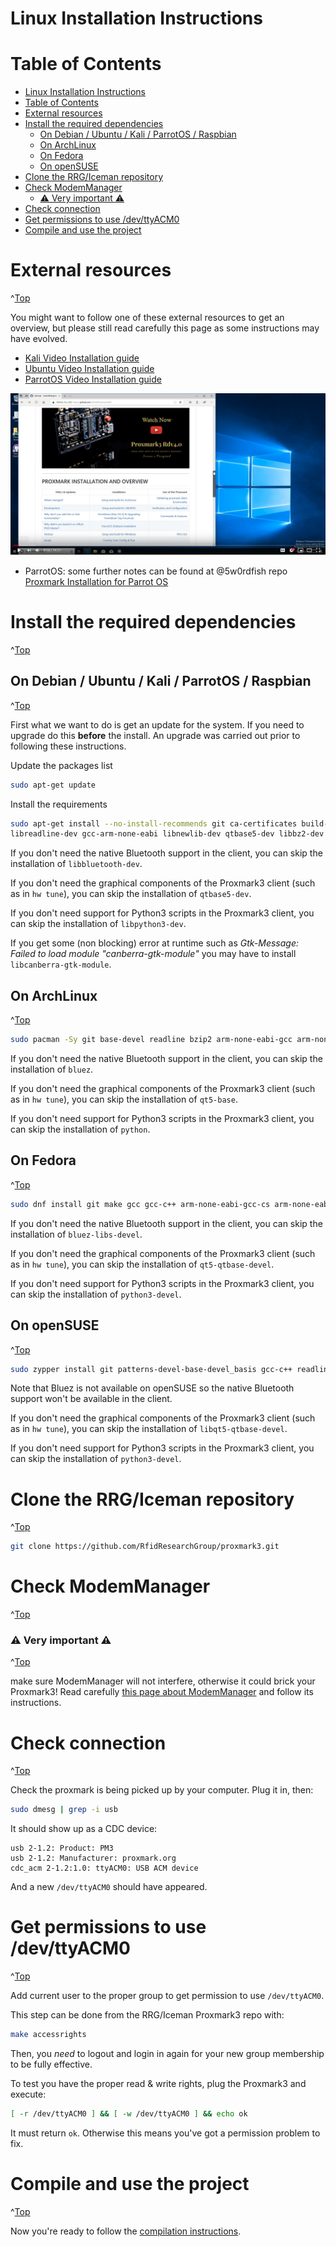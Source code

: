 <a id="Top"></a>

# Linux Installation Instructions

# Table of Contents
- [Linux Installation Instructions](#linux-installation-instructions)
- [Table of Contents](#table-of-contents)
- [External resources](#external-resources)
- [Install the required dependencies](#install-the-required-dependencies)
  - [On Debian / Ubuntu / Kali / ParrotOS / Raspbian](#on-debian--ubuntu--kali--parrotos--raspbian)
  - [On ArchLinux](#on-archlinux)
  - [On Fedora](#on-fedora)
  - [On openSUSE](#on-opensuse)
- [Clone the RRG/Iceman repository](#clone-the-rrgiceman-repository)
- [Check ModemManager](#check-modemmanager)
    - [⚠️ Very important ⚠️](#️-very-important-️)
- [Check connection](#check-connection)
- [Get permissions to use /dev/ttyACM0](#get-permissions-to-use-devttyacm0)
- [Compile and use the project](#compile-and-use-the-project)



# External resources
^[Top](#top)

You might want to follow one of these external resources to get an overview, but please still read carefully this page as some instructions may have evolved.

* [Kali Video Installation guide](https://youtu.be/t5eBPS6lV3E "Kali Linux Installation Tutorial")
* [Ubuntu Video Installation guide](https://youtu.be/DThmkH8CdMo "Ubuntu Installation Tutorial")
* [ParrotOS Video Installation guide](https://youtu.be/Wl9AsrU4igo "ParrotOS Installation Tutorial")

![Linux Installation Video Screenshot](https://github.com/5w0rdfish/Proxmark3-RDV4-ParrotOS/blob/master/screenshot-www.youtube.com-2019.03.17-20-44-33.png)

* ParrotOS: some further notes can be found at @5w0rdfish repo [Proxmark Installation for Parrot OS](https://github.com/5w0rdfish/Proxmark3-RDV4-ParrotOS)


# Install the required dependencies
^[Top](#top)

## On Debian / Ubuntu / Kali / ParrotOS / Raspbian
^[Top](#top)

First what we want to do is get an update for the system. If you need to upgrade do this **before** the install. An upgrade was carried out prior to following these instructions. 

Update the packages list
```sh
sudo apt-get update
``` 
Install the requirements

```sh
sudo apt-get install --no-install-recommends git ca-certificates build-essential pkg-config \
libreadline-dev gcc-arm-none-eabi libnewlib-dev qtbase5-dev libbz2-dev libbluetooth-dev libpython3-dev
```

If you don't need the native Bluetooth support in the client, you can skip the installation of `libbluetooth-dev`.

If you don't need the graphical components of the Proxmark3 client (such as in `hw tune`), you can skip the installation of `qtbase5-dev`.

If you don't need support for Python3 scripts in the Proxmark3 client, you can skip the installation of `libpython3-dev`.

If you get some (non blocking) error at runtime such as _Gtk-Message: Failed to load module "canberra-gtk-module"_ you may have to install `libcanberra-gtk-module`.

## On ArchLinux
^[Top](#top)

```sh
sudo pacman -Sy git base-devel readline bzip2 arm-none-eabi-gcc arm-none-eabi-newlib qt5-base bluez python --needed
```

If you don't need the native Bluetooth support in the client, you can skip the installation of `bluez`.

If you don't need the graphical components of the Proxmark3 client (such as in `hw tune`), you can skip the installation of `qt5-base`.

If you don't need support for Python3 scripts in the Proxmark3 client, you can skip the installation of `python`.

## On Fedora
^[Top](#top)

```sh
sudo dnf install git make gcc gcc-c++ arm-none-eabi-gcc-cs arm-none-eabi-newlib readline-devel bzip2-devel qt5-qtbase-devel bluez-libs-devel python3-devel libatomic
```

If you don't need the native Bluetooth support in the client, you can skip the installation of `bluez-libs-devel`.

If you don't need the graphical components of the Proxmark3 client (such as in `hw tune`), you can skip the installation of `qt5-qtbase-devel`.

If you don't need support for Python3 scripts in the Proxmark3 client, you can skip the installation of `python3-devel`.

## On openSUSE
^[Top](#top)

```sh
sudo zypper install git patterns-devel-base-devel_basis gcc-c++ readline-devel libbz2-devel cross-arm-none-gcc9 cross-arm-none-newlib-devel python3-devel libqt5-qtbase-devel
```

Note that Bluez is not available on openSUSE so the native Bluetooth support won't be available in the client.

If you don't need the graphical components of the Proxmark3 client (such as in `hw tune`), you can skip the installation of `libqt5-qtbase-devel`.

If you don't need support for Python3 scripts in the Proxmark3 client, you can skip the installation of `python3-devel`.

# Clone the RRG/Iceman repository
^[Top](#top)

```sh
git clone https://github.com/RfidResearchGroup/proxmark3.git
```

# Check ModemManager
^[Top](#top)

### ⚠️ Very important ⚠️
^[Top](#top)

make sure ModemManager will not interfere, otherwise it could brick your Proxmark3!
Read carefully [this page about ModemManager](ModemManager-Must-Be-Discarded.md) and follow its instructions.

# Check connection
^[Top](#top)

Check the proxmark is being picked up by your computer. Plug it in, then:

```sh
sudo dmesg | grep -i usb
```
It should show up as a CDC device:
```
usb 2-1.2: Product: PM3
usb 2-1.2: Manufacturer: proxmark.org
cdc_acm 2-1.2:1.0: ttyACM0: USB ACM device
```
And a new `/dev/ttyACM0` should have appeared.

# Get permissions to use /dev/ttyACM0
^[Top](#top)

Add current user to the proper group to get permission to use `/dev/ttyACM0`.

This step can be done from the RRG/Iceman Proxmark3 repo with:

```sh
make accessrights
```

Then, you *need* to logout and login in again for your new group membership to be fully effective.

To test you have the proper read & write rights, plug the Proxmark3 and execute:
```sh
[ -r /dev/ttyACM0 ] && [ -w /dev/ttyACM0 ] && echo ok
```
It must return `ok`. Otherwise this means you've got a permission problem to fix.

# Compile and use the project
^[Top](#top)

Now you're ready to follow the [compilation instructions](/doc/md/Use_of_Proxmark/0_Compilation-Instructions.md).
